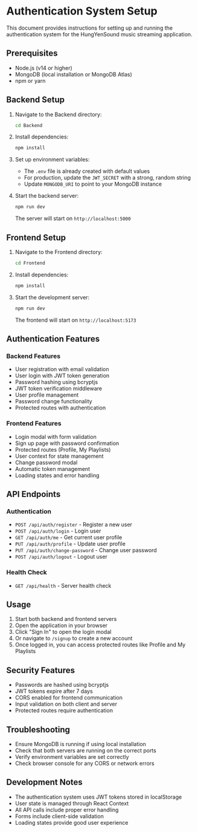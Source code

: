 # Authentication System Setup

This document provides instructions for setting up and running the authentication system for the HungYenSound music streaming application.

## Prerequisites

- Node.js (v14 or higher)
- MongoDB (local installation or MongoDB Atlas)
- npm or yarn

## Backend Setup

1. Navigate to the Backend directory:
   ```bash
   cd Backend
   ```

2. Install dependencies:
   ```bash
   npm install
   ```

3. Set up environment variables:
   - The `.env` file is already created with default values
   - For production, update the `JWT_SECRET` with a strong, random string
   - Update `MONGODB_URI` to point to your MongoDB instance

4. Start the backend server:
   ```bash
   npm run dev
   ```
   
   The server will start on `http://localhost:5000`

## Frontend Setup

1. Navigate to the Frontend directory:
   ```bash
   cd Frontend
   ```

2. Install dependencies:
   ```bash
   npm install
   ```

3. Start the development server:
   ```bash
   npm run dev
   ```
   
   The frontend will start on `http://localhost:5173`

## Authentication Features

### Backend Features
- User registration with email validation
- User login with JWT token generation
- Password hashing using bcryptjs
- JWT token verification middleware
- User profile management
- Password change functionality
- Protected routes with authentication

### Frontend Features
- Login modal with form validation
- Sign up page with password confirmation
- Protected routes (Profile, My Playlists)
- User context for state management
- Change password modal
- Automatic token management
- Loading states and error handling

## API Endpoints

### Authentication
- `POST /api/auth/register` - Register a new user
- `POST /api/auth/login` - Login user
- `GET /api/auth/me` - Get current user profile
- `PUT /api/auth/profile` - Update user profile
- `PUT /api/auth/change-password` - Change user password
- `POST /api/auth/logout` - Logout user

### Health Check
- `GET /api/health` - Server health check

## Usage

1. Start both backend and frontend servers
2. Open the application in your browser
3. Click "Sign In" to open the login modal
4. Or navigate to `/signup` to create a new account
5. Once logged in, you can access protected routes like Profile and My Playlists

## Security Features

- Passwords are hashed using bcryptjs
- JWT tokens expire after 7 days
- CORS enabled for frontend communication
- Input validation on both client and server
- Protected routes require authentication

## Troubleshooting

- Ensure MongoDB is running if using local installation
- Check that both servers are running on the correct ports
- Verify environment variables are set correctly
- Check browser console for any CORS or network errors

## Development Notes

- The authentication system uses JWT tokens stored in localStorage
- User state is managed through React Context
- All API calls include proper error handling
- Forms include client-side validation
- Loading states provide good user experience